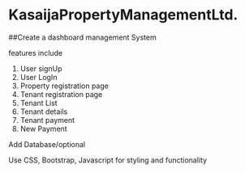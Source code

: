 # KasaijaPropertyManagementLtd.
##Create a dashboard management System
<p> features include</p>
<ol>
   <li> User signUp </li>
   <li> User LogIn  </li>
   <li> Property registration page </li>
   <li> Tenant registration page </li>
   <li> Tenant List </li>
   <li> Tenant details  </li>
   <li> Tenant payment </li>
   <li> New Payment </li>
</ol>
<p> Add Database/optional</p>
<p> Use CSS, Bootstrap, Javascript for styling and functionality</p> 
